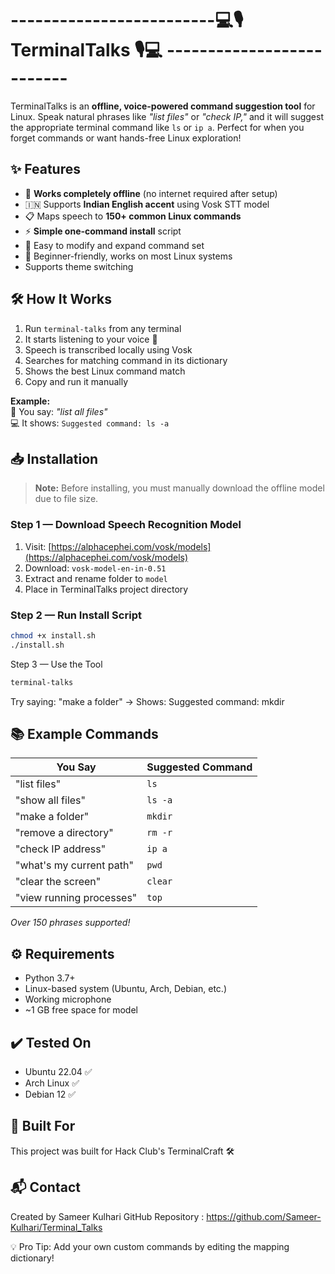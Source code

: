# -------------------------💻🎙️ TerminalTalks 🎙️💻 --------------------------

TerminalTalks is an **offline, voice-powered command suggestion tool** for Linux. Speak natural phrases like _"list files"_ or _"check IP,"_ and it will suggest the appropriate terminal command like `ls` or `ip a`. Perfect for when you forget commands or want hands-free Linux exploration!

## ✨ Features  
- 🛜 **Works completely offline** (no internet required after setup)  
- 🇮🇳 Supports **Indian English accent** using Vosk STT model  
- 📋 Maps speech to **150+ common Linux commands**  
- ⚡ **Simple one-command install** script  
- 🔧 Easy to modify and expand command set  
- 🐧 Beginner-friendly, works on most Linux systems  
- Supports theme switching

## 🛠️ How It Works  
1. Run `terminal-talks` from any terminal  
2. It starts listening to your voice 🎤  
3. Speech is transcribed locally using Vosk  
4. Searches for matching command in its dictionary  
5. Shows the best Linux command match  
6. Copy and run it manually  

**Example:**  
🎤 You say: _"list all files"_  
💻 It shows: `Suggested command: ls -a`  

## 📥 Installation  
> **Note:** Before installing, you must manually download the offline model due to file size.  

### Step 1 — Download Speech Recognition Model  
1. Visit: [https://alphacephei.com/vosk/models](https://alphacephei.com/vosk/models)  
2. Download: `vosk-model-en-in-0.51`  
3. Extract and rename folder to `model`  
4. Place in TerminalTalks project directory  

### Step 2 — Run Install Script  
```bash  
chmod +x install.sh  
./install.sh
```
Step 3 — Use the Tool
```bash
terminal-talks  
```
Try saying: "make a folder" → Shows: Suggested command: mkdir

## 📚 Example Commands

| You Say                      | Suggested Command  |
|------------------------------|--------------------|
| "list files"                 | `ls`               |
| "show all files"             | `ls -a`            |
| "make a folder"              | `mkdir`            |
| "remove a directory"         | `rm -r`            |
| "check IP address"           | `ip a`             |
| "what's my current path"     | `pwd`              |
| "clear the screen"           | `clear`            |
| "view running processes"     | `top`              |

*Over 150 phrases supported!*

## ⚙️ Requirements

- Python 3.7+
- Linux-based system (Ubuntu, Arch, Debian, etc.)
- Working microphone
- ~1 GB free space for model

## ✔️ Tested On

- Ubuntu 22.04 ✅
- Arch Linux ✅
- Debian 12 ✅
## 🚀 Built For
This project was built for Hack Club's TerminalCraft 🛠️

## 📬 Contact
Created by Sameer Kulhari
GitHub Repository : https://github.com/Sameer-Kulhari/Terminal_Talks

💡 Pro Tip: Add your own custom commands by editing the mapping dictionary!
